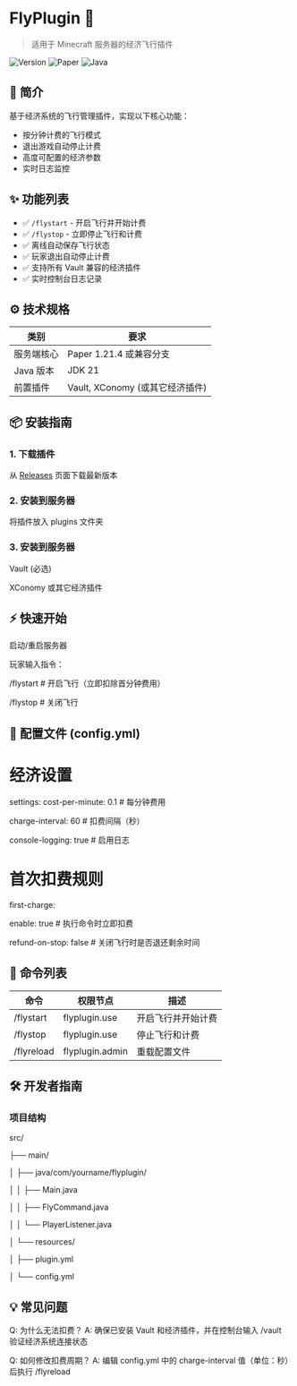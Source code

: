 # FlyPlugin 🚀

> 适用于 Minecraft 服务器的经济飞行插件 

![Version](https://img.shields.io/badge/Version-1.1.0-blue)
![Paper](https://img.shields.io/badge/Paper-1.21.4-red)
![Java](https://img.shields.io/badge/Java-21-orange)

## 📖 简介
基于经济系统的飞行管理插件，实现以下核心功能：
- 按分钟计费的飞行模式
- 退出游戏自动停止计费
- 高度可配置的经济参数
- 实时日志监控

## ✨ 功能列表
- ✅ `/flystart` - 开启飞行并开始计费
- ✅ `/flystop` - 立即停止飞行和计费
- ✅ 离线自动保存飞行状态
- ✅ 玩家退出自动停止计费
- ✅ 支持所有 Vault 兼容的经济插件
- ✅ 实时控制台日志记录

## ⚙️ 技术规格
| 类别        | 要求                          |
|------------|------------------------------|
| 服务端核心   | Paper 1.21.4 或兼容分支       |
| Java 版本   | JDK 21                       |
| 前置插件     | Vault, XConomy (或其它经济插件)|

## 📦 安装指南

### 1. 下载插件
从 [Releases](https://github.com/yourname/FlyPlugin/releases) 页面下载最新版本

### 2. 安装到服务器

将插件放入 plugins 文件夹

### 3. 安装到服务器

Vault (必选)

XConomy 或其它经济插件

## ⚡ 快速开始
启动/重启服务器

玩家输入指令：

/flystart  # 开启飞行（立即扣除首分钟费用）

/flystop   # 关闭飞行

## 🔧 配置文件 (config.yml)
# 经济设置
settings:
  cost-per-minute: 0.1    # 每分钟费用
  
  charge-interval: 60     # 扣费间隔（秒）
  
  console-logging: true    # 启用日志
  
# 首次扣费规则
first-charge: 

  enable: true            # 执行命令时立即扣费
  
  refund-on-stop: false   # 关闭飞行时是否退还剩余时间

## 📜 命令列表

| 命令        | 权限节点             |描述  |
|------------|----------------------|-----------------------|
| /flystart   | flyplugin.use       |  开启飞行并开始计费  |
| /flystop   | flyplugin.use        | 停止飞行和计费  |
| /flyreload     |flyplugin.admin   |重载配置文件|


## 🛠️ 开发者指南
### 项目结构

src/

├── main/

│   ├── java/com/yourname/flyplugin/

│   │   ├── Main.java

│   │   ├── FlyCommand.java

│   │   └── PlayerListener.java

│   └── resources/

│       ├── plugin.yml

│       └── config.yml

## 💡 常见问题
Q: 为什么无法扣费？
A: 确保已安装 Vault 和经济插件，并在控制台输入 /vault 验证经济系统连接状态

Q: 如何修改扣费周期？
A: 编辑 config.yml 中的 charge-interval 值（单位：秒）后执行 /flyreload


